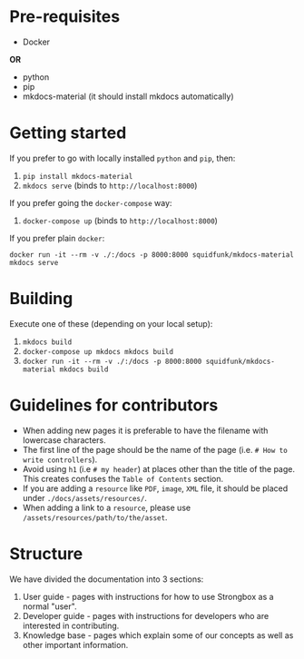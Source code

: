 # Pre-requisites

* Docker

**OR**

* python
* pip
* mkdocs-material (it should install mkdocs automatically)

# Getting started

If you prefer to go with locally installed `python` and `pip`, then:

1. `pip install mkdocs-material`
2. `mkdocs serve` (binds to `http://localhost:8000`)

If you prefer going the `docker-compose` way:

1. `docker-compose up` (binds to `http://localhost:8000`)

If you prefer plain `docker`:

`docker run -it --rm -v ./:/docs -p 8000:8000 squidfunk/mkdocs-material mkdocs serve`

# Building 

Execute one of these (depending on your local setup):

1. `mkdocs build`
2. `docker-compose up mkdocs mkdocs build`
3. `docker run -it --rm -v ./:/docs -p 8000:8000 squidfunk/mkdocs-material mkdocs build`

# Guidelines for contributors

* When adding new pages it is preferable to have the filename with lowercase characters.
* The first line of the page should be the name of the page (i.e. `# How to write controllers`). 
* Avoid using `h1` (i.e `# my header`) at places other than the title of the page. 
  This creates confuses the `Table of Contents` section.
* If you are adding a `resource` like `PDF`, `image`, `XML` file, it should be placed under `./docs/assets/resources/`.
* When adding a link to a `resource`, please use `/assets/resources/path/to/the/asset`.

# Structure

We have divided the documentation into 3 sections:

1. User guide - pages with instructions for how to use Strongbox as a normal "user".
2. Developer guide - pages with instructions for developers who are interested in contributing.
3. Knowledge base - pages which explain some of our concepts as well as other important information.
